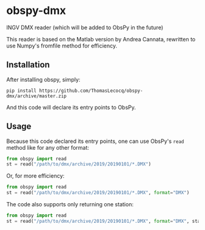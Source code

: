 # obspy-dmx
INGV DMX reader (which will be added to ObsPy in the future)

This reader is based on the Matlab version by Andrea Cannata, rewritten to use Numpy's fromfile method for efficiency.

## Installation

After installing obspy, simply:

``pip install https://github.com/ThomasLecocq/obspy-dmx/archive/master.zip``

And this code will declare its entry points to ObsPy.

## Usage

Because this code declared its entry points, one can use ObsPy's ``read`` method like for any other format:

```python
from obspy import read
st = read("/path/to/dmx/archive/2019/20190101/*.DMX")
```

Or, for more efficiency:

```python
from obspy import read
st = read("/path/to/dmx/archive/2019/20190101/*.DMX", format="DMX")
```

The code also supports only returning one station:

```python
from obspy import read
st = read("/path/to/dmx/archive/2019/20190101/*.DMX", format="DMX", station="ABC")
```

